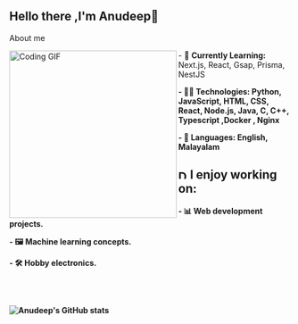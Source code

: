 ## Hello there ,I'm Anudeep👋
About me
<div>
  <img align="left" height="300vh" width="300vh" src="https://64.media.tumblr.com/64d3f2818d0721a5cedaa1b8fe616c27/tumblr_o5fzixSdKp1qzpxx1o1_640.gifv" alt="Coding GIF">
</div>


<p algin="right"> - 🌱 <strong>Currently Learning:</strong> Next.js, React, Gsap, Prisma, NestJS </p>
<p algin="right"><strong>- 👨‍💻 <strong>Technologies:</strong> Python, JavaScript, HTML, CSS, React, Node.js, Java, C, C++, Typescript ,Docker , Nginx</p>
<p algin="right"><strong>- 💬 <strong>Languages:</strong> English, Malayalam </p>

## <img src="https://media.giphy.com/media/WUlplcMpOCEmTGBtBW/giphy.gif" width="16" alt="Developer GIF"> <strong>I enjoy working on:</strong>
<p algin="right"><strong>  - 📊 Web development projects. </p>
<p algin="right"><strong>  - 🖼 Machine learning concepts. </p>
<p algin="right"><strong>  - 🛠 Hobby electronics. </p>
<br><br>

![Anudeep's GitHub stats](https://github-readme-stats.vercel.app/api?username=anudeeps352&show_icons=true&theme=dark\&rank_icon=github\&show=prs_merged)

<!--
**anudeeps352/anudeeps352** is a ✨ _special_ ✨ repository because its `README.md` (this file) appears on your GitHub profile.

Here are some ideas to get you started:

- 🔭 I’m currently working on ...
- 🌱 I’m currently learning ...
- 👯 I’m looking to collaborate on ...
- 🤔 I’m looking for help with ...
- 💬 Ask me about ...
- 📫 How to reach me: ...
- 😄 Pronouns: ...
- ⚡ Fun fact: ...
-->
